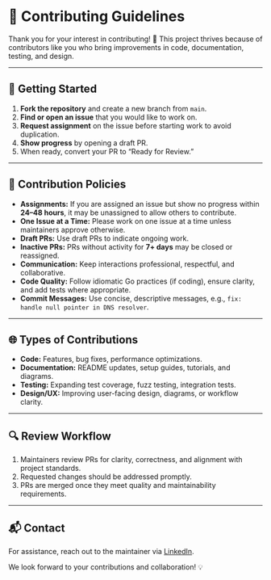 # 🤝 Contributing Guidelines

Thank you for your interest in contributing! 🚀 This project thrives because of contributors like you who bring improvements in code, documentation, testing, and design.

---

## 🚀 Getting Started

1. **Fork the repository** and create a new branch from `main`.
2. **Find or open an issue** that you would like to work on.
3. **Request assignment** on the issue before starting work to avoid duplication.
4. **Show progress** by opening a draft PR.
5. When ready, convert your PR to “Ready for Review.”

---

## 📜 Contribution Policies

* **Assignments:** If you are assigned an issue but show no progress within **24–48 hours**, it may be unassigned to allow others to contribute.
* **One Issue at a Time:** Please work on one issue at a time unless maintainers approve otherwise.
* **Draft PRs:** Use draft PRs to indicate ongoing work.
* **Inactive PRs:** PRs without activity for **7+ days** may be closed or reassigned.
* **Communication:** Keep interactions professional, respectful, and collaborative.
* **Code Quality:** Follow idiomatic Go practices (if coding), ensure clarity, and add tests where appropriate.
* **Commit Messages:** Use concise, descriptive messages, e.g., `fix: handle null pointer in DNS resolver`.

---

## 🌐 Types of Contributions

* **Code:** Features, bug fixes, performance optimizations.
* **Documentation:** README updates, setup guides, tutorials, and diagrams.
* **Testing:** Expanding test coverage, fuzz testing, integration tests.
* **Design/UX:** Improving user-facing design, diagrams, or workflow clarity.

---

## 🔍 Review Workflow

1. Maintainers review PRs for clarity, correctness, and alignment with project standards.
2. Requested changes should be addressed promptly.
3. PRs are merged once they meet quality and maintainability requirements.

---

## 📬 Contact

For assistance, reach out to the maintainer via [LinkedIn](https://www.linkedin.com/in/roshan-singh568/).

We look forward to your contributions and collaboration! 💡
